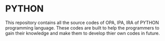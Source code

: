 # PYTHON 
This repository contains all the source codes of OPA, IPA, IRA of PYTHON programming language. These codes are built to help the programmers to gain their knowledge and make them to develop thier own codes in future.

